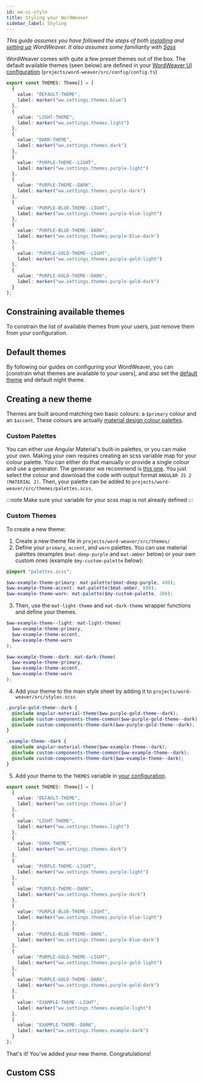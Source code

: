 ```yaml
---
id: ww-ui-style
title: Styling your WordWeaver
sidebar_label: Styling
---
```


*This guide assumes you have followed the steps of both [installing](ww-installation.md) and [setting up](ww-firststeps.md) WordWeaver. It also assumes some familiarity with [Sass](https://sass-lang.com/)*

WordWeaver comes with quite a few preset themes out of the box. The default available themes (seen below) are defined in your [WordWeaver UI configuration](ww-ui-customization.md) (`projects/word-weaver/src/config/config.ts`)

```typescript
export const THEMES: Theme[] = [
  {
    value: "DEFAULT-THEME",
    label: marker("ww.settings.themes.blue")
  },
  {
    value: "LIGHT-THEME",
    label: marker("ww.settings.themes.light")
  },
  {
    value: "DARK-THEME",
    label: marker("ww.settings.themes.dark")
  },
  {
    value: "PURPLE-THEME--LIGHT",
    label: marker("ww.settings.themes.purple-light")
  },
  {
    value: "PURPLE-THEME--DARK",
    label: marker("ww.settings.themes.purple-dark")
  },
  {
    value: "PURPLE-BLUE-THEME--LIGHT",
    label: marker("ww.settings.themes.purple-blue-light")
  },
  {
    value: "PURPLE-BLUE-THEME--DARK",
    label: marker("ww.settings.themes.purple-blue-dark")
  },
  {
    value: "PURPLE-GOLD-THEME--LIGHT",
    label: marker("ww.settings.themes.purple-gold-light")
  },
  {
    value: "PURPLE-GOLD-THEME--DARK",
    label: marker("ww.settings.themes.purple-gold-dark")
  }
];
```

## Constraining available themes

To constrain the list of available themes from your users, just remove them from your configuration.

## Default themes

By following our guides on configuring your WordWeaver, you can [constrain what themes are available to your users], and also set the [default theme](ww-ui-customization.md#theme) and default night theme.

## Creating a new theme

Themes are built around matching two basic colours: a `$primary` colour and an `$accent`. 
These colours are actually [material design colour palettes](https://material.io/design/color/the-color-system.html#color-usage-and-palettes). 

### Custom Palettes

You can either use Angular Material's built-in palettes, or you can make your own. Making your own requires creating an scss variable map for your colour palette.
You can either do that manually or provide a single colour and use a generator. The generator we recommend is [this one](http://mcg.mbitson.com/). 
You just select the colour and download the code with output format `ANGULAR JS 2 (MATERIAL 2)`. 
Then, your palette can be added to `projects/word-weaver/src/themes/palettes.scss`. 

:::note
Make sure your variable for your scss map is not already defined
:::

### Custom Themes

To create a new theme:

1. Create a new theme file in `projects/word-weaver/src/themes/`
2. Define your `primary`, `accent`, and `warn` palettes. You can use material palettes (examples `$mat-deep-purple` and `mat-amber` below) or your own custom ones (example `$my-custom-palette` below):

```scss
@import "palettes.scss";

$ww-example-theme-primary: mat-palette($mat-deep-purple, 400);
$ww-example-theme-accent: mat-palette($mat-amber, 600);
$ww-example-theme-warn: mat-palette($my-custom-palette, 200);

```

3. Then, use the `mat-light-theme` and `mat-dark-theme` wrapper functions and define your themes.

```scss
$ww-example-theme--light: mat-light-theme(
  $ww-example-theme-primary,
  $ww-example-theme-accent,
  $ww-example-theme-warn
);

$ww-example-theme--dark: mat-dark-theme(
  $ww-example-theme-primary,
  $ww-example-theme-accent,
  $ww-example-theme-warn
);
```

4. Add your theme to the main style sheet by adding it to `projects/word-weaver/src/styles.scss`
   
```scss {7-11}
.purple-gold-theme--dark {
  @include angular-material-theme($ww-purple-gold-theme--dark);
  @include custom-components-theme-common($ww-purple-gold-theme--dark);
  @include custom-components-theme-dark($ww-purple-gold-theme--dark);
}

.example-theme--dark {
  @include angular-material-theme($ww-example-theme--dark);
  @include custom-components-theme-common($ww-example-theme--dark);
  @include custom-components-theme-dark($ww-example-theme--dark);
}
```

5. Add your theme to the `THEMES` variable in [your configuration](ww-ui-customization.md).

```typescript {38-45}
export const THEMES: Theme[] = [
  {
    value: "DEFAULT-THEME",
    label: marker("ww.settings.themes.blue")
  },
  {
    value: "LIGHT-THEME",
    label: marker("ww.settings.themes.light")
  },
  {
    value: "DARK-THEME",
    label: marker("ww.settings.themes.dark")
  },
  {
    value: "PURPLE-THEME--LIGHT",
    label: marker("ww.settings.themes.purple-light")
  },
  {
    value: "PURPLE-THEME--DARK",
    label: marker("ww.settings.themes.purple-dark")
  },
  {
    value: "PURPLE-BLUE-THEME--LIGHT",
    label: marker("ww.settings.themes.purple-blue-light")
  },
  {
    value: "PURPLE-BLUE-THEME--DARK",
    label: marker("ww.settings.themes.purple-blue-dark")
  },
  {
    value: "PURPLE-GOLD-THEME--LIGHT",
    label: marker("ww.settings.themes.purple-gold-light")
  },
  {
    value: "PURPLE-GOLD-THEME--DARK",
    label: marker("ww.settings.themes.purple-gold-dark")
  },
  {
    value: "EXAMPLE-THEME--LIGHT",
    label: marker("ww.settings.themes.example-light")
  },
  {
    value: "EXAMPLE-THEME--DARK",
    label: marker("ww.settings.themes.example-dark")
  }
];
```

That's it! You've added your new theme. Congratulations!

## Custom CSS